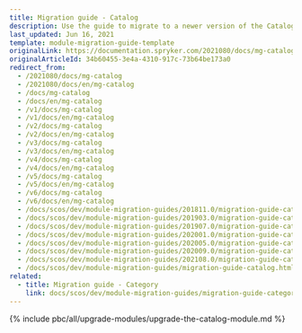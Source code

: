 ```yaml
---
title: Migration guide - Catalog
description: Use the guide to migrate to a newer version of the Catalog module.
last_updated: Jun 16, 2021
template: module-migration-guide-template
originalLink: https://documentation.spryker.com/2021080/docs/mg-catalog
originalArticleId: 34b60455-3e4a-4310-917c-73b64be173a0
redirect_from:
  - /2021080/docs/mg-catalog
  - /2021080/docs/en/mg-catalog
  - /docs/mg-catalog
  - /docs/en/mg-catalog
  - /v1/docs/mg-catalog
  - /v1/docs/en/mg-catalog
  - /v2/docs/mg-catalog
  - /v2/docs/en/mg-catalog
  - /v3/docs/mg-catalog
  - /v3/docs/en/mg-catalog
  - /v4/docs/mg-catalog
  - /v4/docs/en/mg-catalog
  - /v5/docs/mg-catalog
  - /v5/docs/en/mg-catalog
  - /v6/docs/mg-catalog
  - /v6/docs/en/mg-catalog
  - /docs/scos/dev/module-migration-guides/201811.0/migration-guide-catalog.html
  - /docs/scos/dev/module-migration-guides/201903.0/migration-guide-catalog.html
  - /docs/scos/dev/module-migration-guides/201907.0/migration-guide-catalog.html
  - /docs/scos/dev/module-migration-guides/202001.0/migration-guide-catalog.html
  - /docs/scos/dev/module-migration-guides/202005.0/migration-guide-catalog.html
  - /docs/scos/dev/module-migration-guides/202009.0/migration-guide-catalog.html
  - /docs/scos/dev/module-migration-guides/202108.0/migration-guide-catalog.html
  - /docs/scos/dev/module-migration-guides/migration-guide-catalog.html
related:
  - title: Migration guide - Category
    link: docs/scos/dev/module-migration-guides/migration-guide-category.html
---
```

{% include pbc/all/upgrade-modules/upgrade-the-catalog-module.md %} <!-- To edit, see /_includes/pbc/all/upgrade-modules/upgrade-the-catalog-module.md -->
